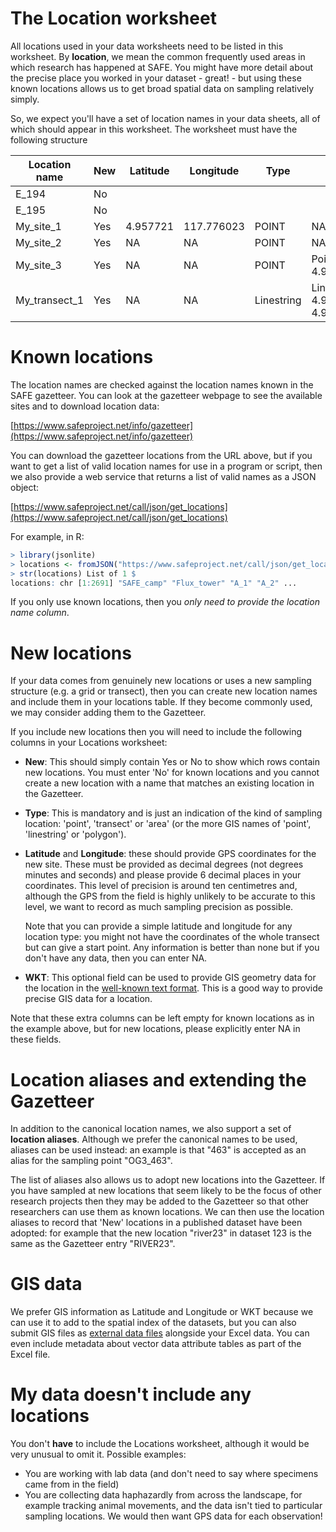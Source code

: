 # The Location worksheet

All locations used in your data worksheets need to be listed in this worksheet. By **location**, we mean
the common frequently used areas in which research has happened at SAFE. You might have more detail
about the precise place you worked in your dataset - great! - but using these known locations allows us
to get broad spatial data on sampling relatively simply.

So, we expect you'll have a set of location names in your data sheets, all of which should appear in
this worksheet. The worksheet must have the following structure

| Location name | New | Latitude | Longitude | Type | WKT |
|---|---|---|---|---|---|
| E_194 | No |  |   |   |  |
| E_195 | No |  |   |   |  |
| My_site_1 | Yes | 4.957721 | 117.776023 | POINT | NA |
| My_site_2 | Yes | NA | NA | POINT | NA |
| My_site_3 | Yes | NA | NA | POINT | Point(117.7762 4.9576) |
| My_transect_1 | Yes | NA | NA | Linestring | Linestring(117.7762 4.9576, 117.7862 4.9676) |


# Known locations

The location names are checked against the location names known in the SAFE gazetteer. You can
look at the gazetteer webpage to see the available sites and to download location data:

[https://www.safeproject.net/info/gazetteer](https://www.safeproject.net/info/gazetteer)

You can download the gazetteer locations from the URL above, but if you want to get a list of valid location names for use in a program or script, then we also provide a web service that returns a list of valid names as a JSON object:

[https://www.safeproject.net/call/json/get_locations](https://www.safeproject.net/call/json/get_locations)

For example, in R:

```r
> library(jsonlite) 
> locations <- fromJSON("https://www.safeproject.net/call/json/get_locations") 
> str(locations) List of 1 $
locations: chr [1:2691] "SAFE_camp" "Flux_tower" "A_1" "A_2" ... 
```

If you only use known locations, then you _only need to provide the  location name column_.

# New locations

If your data comes from genuinely new locations or uses a new sampling structure (e.g. a grid or
transect), then you can create new location names and include them in your locations table. If they become commonly used, we may consider adding them to the Gazetteer.

If you include new locations then you will need to include the following columns in your
Locations worksheet:

* **New**: This should simply contain Yes or No to show which rows contain new locations. You must enter 'No' for known locations and you cannot create a new location with a name that matches an existing location in the Gazetteer. 

* **Type**: This is mandatory and is just an indication of the kind of sampling location: 'point', 'transect' or 'area' (or the more GIS names of 'point', 'linestring' or 'polygon').
 
* **Latitude** and **Longitude**: these should provide GPS coordinates for the new site. These must be provided as decimal degrees (not degrees minutes and seconds) and please provide 6 decimal places in your coordinates. This level of precision is around ten centimetres and, although the GPS from the field is highly unlikely to be accurate to this level, we want to record as much sampling precision as possible. 

    Note that you can provide a simple latitude and longitude for any location type: you might not have the coordinates of the whole transect but can give a start point. Any information is better than none but if you don't have any data, then you can enter NA. 

* **WKT**: This optional field can be used to provide GIS geometry data for the location in the [well-known text format](https://en.wikipedia.org/wiki/Well-known_text_representation_of_geometry). This is a good way to provide precise GIS data for a location.

Note that these extra columns can be left empty for known locations as in the example above, but for new locations, please explicitly enter NA in these fields. 

# Location aliases and extending the Gazetteer

In addition to the canonical location names, we also support a set of **location aliases**. Although we prefer the canonical names to be used, aliases can be used instead: an example is that "463" is accepted as an alias for the sampling point "OG3_463".

The list of aliases also allows us to adopt new locations into the Gazetteer. If you have sampled at new  locations that seem likely to be the focus of other research projects then they may be added to the Gazetteer so that other researchers can use them as known locations. We can then use the location aliases to record that 'New' locations in a published dataset have been adopted: for example that the new location "river23" in dataset 123 is the same as the Gazetteer entry "RIVER23".

# GIS data

We prefer GIS information as Latitude and Longitude or WKT because we can use it to add to the spatial index of the datasets, but you can also submit GIS files as [external data files](other_formats.md) alongside your Excel data. You can even include metadata about vector data attribute tables as part of the Excel file.

# My data doesn't include any locations

You don't **have** to include the Locations worksheet, although it would be very unusual to omit it.
Possible examples:

* You are working with lab data (and don't need to say where specimens came from in the field)
* You are collecting data haphazardly from across the landscape, for example tracking animal movements, and the data isn't tied to particular sampling locations. We would then want GPS data for each observation!



